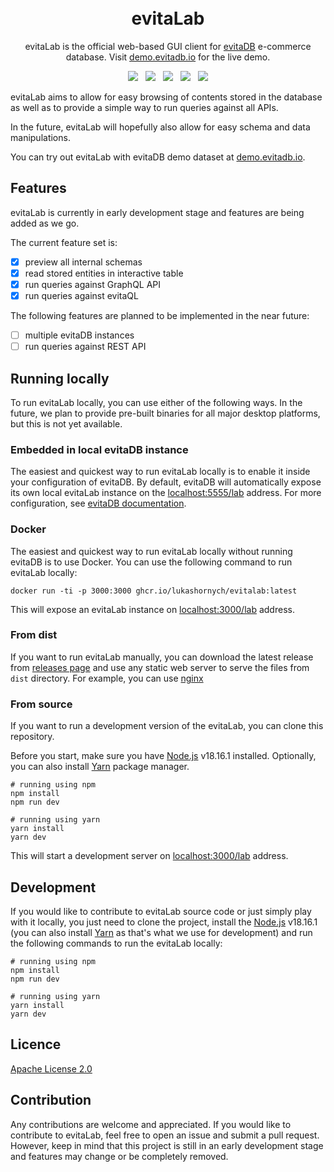 <h1 align="center" style="border-bottom: none">
    <!--<a href="https://evitadb.io" target="_blank"><img src="https://raw.githubusercontent.com/FgForrest/evitaDB/dev/documentation/assets/img/evita.png"/></a>--><br>evitaLab
</h1>

<p align="center">
    evitaLab is the official web-based GUI client for <a href="https://github.com/FgForrest/evitaDB">evitaDB</a> e-commerce database.
    Visit <a href="https://demo.evitadb.io" target="_blank">demo.evitadb.io</a> for the live demo.
</p>

<p align="center">
  <a href="https://github.com/lukashornych/evitalab/releases" title="Releases"><img src="https://img.shields.io/github/v/release/lukashornych/evitalab?color=%23ff00a0&include_prereleases&label=version&sort=semver"/></a>
  &nbsp;
  <a href="https://vuejs.org/" title="Platform"><img src="https://img.shields.io/badge/Built%20with-Vue-green?color=42b883"/></a>
  &nbsp;
  <a href="https://nodejs.org/en" title="Node.js"><img src="https://img.shields.io/badge/Node.js%20-v18.16.1-green?color=026e00"/></a>
  &nbsp;
  <a href="https://discord.gg/VsNBWxgmSw" title="Discord"><img src="https://img.shields.io/discord/999338870996992223?color=5865f2"/></a>
  &nbsp;
  <a href="https://github.com/lukashornych/evitalab/blob/master/LICENSE" title="License"><img src="https://img.shields.io/badge/license-MIT-blue.svg"/></a>
</p>

evitaLab aims to allow for easy browsing of contents stored in the database as well as to provide a simple way to run queries
against all APIs.

In the future, evitaLab will hopefully also allow for easy schema and data manipulations.

You can try out evitaLab with evitaDB demo dataset at [demo.evitadb.io](https://demo.evitadb.io).

## Features

evitaLab is currently in early development stage and features are being added as we go.

The current feature set is:

- [x] preview all internal schemas
- [x] read stored entities in interactive table
- [x] run queries against GraphQL API
- [x] run queries against evitaQL

The following features are planned to be implemented in the near future:

- [ ] multiple evitaDB instances
- [ ] run queries against REST API

## Running locally

To run evitaLab locally, you can use either of the following ways. 
In the future, we plan to provide pre-built binaries for all major desktop platforms, but this is not yet available.

### Embedded in local evitaDB instance

The easiest and quickest way to run evitaLab locally is to enable it inside your configuration of evitaDB.
By default, evitaDB will automatically expose its own local evitaLab instance on the [localhost:5555/lab](https://localhost:5555/lab)
address. For more configuration, see [evitaDB documentation](https://evitadb.io/documentation/operate/configure#lab-configuration).

### Docker

The easiest and quickest way to run evitaLab locally without running evitaDB is to use Docker. 
You can use the following command to run evitaLab locally:

```shell
docker run -ti -p 3000:3000 ghcr.io/lukashornych/evitalab:latest
```

This will expose an evitaLab instance on [localhost:3000/lab](http://localhost:3000/lab) address.

### From dist

If you want to run evitaLab manually, you can download the latest release from [releases page](https://github.com/lukashornych/evitalab/releases/tag/latest)
and use any static web server to serve the files from `dist` directory. 
For example, you can use [nginx](https://docs.nginx.com/nginx/admin-guide/web-server/serving-static-content/)

### From source

If you want to run a development version of the evitaLab, you can clone this repository.

Before you start, make sure you have [Node.js](https://nodejs.org/en/) v18.16.1 installed. 
Optionally, you can also install [Yarn](https://yarnpkg.com/) package manager.

```shell
# running using npm
npm install
npm run dev

# running using yarn
yarn install
yarn dev
```

This will start a development server on [localhost:3000/lab](http://localhost:3000/lab) address.

## Development

If you would like to contribute to evitaLab source code or just simply play with it locally, you just need to
clone the project, install the [Node.js](https://nodejs.org/en/) v18.16.1 
(you can also install [Yarn](https://yarnpkg.com/) as that's what we use for development)
and run the following commands to run the evitaLab locally:

```shell
# running using npm
npm install
npm run dev

# running using yarn
yarn install
yarn dev
```

## Licence

[Apache License 2.0](LICENSE)

## Contribution

Any contributions are welcome and appreciated. If you would like to contribute to evitaLab, feel free to open an issue
and submit a pull request. However, keep in mind that this project is still in an early development stage and features
may change or be completely removed.

